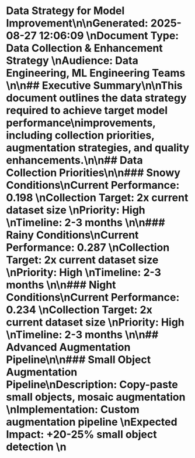 # Data Strategy for Model Improvement\n\n**Generated:** 2025-08-27 12:06:09  \n**Document Type:** Data Collection & Enhancement Strategy  \n**Audience:** Data Engineering, ML Engineering Teams  \n\n## Executive Summary\n\nThis document outlines the data strategy required to achieve target model performance\nimprovements, including collection priorities, augmentation strategies, and quality enhancements.\n\n## Data Collection Priorities\n\n### Snowy Conditions\n**Current Performance:** 0.198  \n**Collection Target:** 2x current dataset size  \n**Priority:** High  \n**Timeline:** 2-3 months  \n\n### Rainy Conditions\n**Current Performance:** 0.287  \n**Collection Target:** 2x current dataset size  \n**Priority:** High  \n**Timeline:** 2-3 months  \n\n### Night Conditions\n**Current Performance:** 0.234  \n**Collection Target:** 2x current dataset size  \n**Priority:** High  \n**Timeline:** 2-3 months  \n\n## Advanced Augmentation Pipeline\n\n### Small Object Augmentation Pipeline\n**Description:** Copy-paste small objects, mosaic augmentation  \n**Implementation:** Custom augmentation pipeline  \n**Expected Impact:** +20-25% small object detection  \n